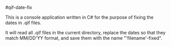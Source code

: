 #qif-date-fix

This is a console application written in C# for the purpose of fixing the dates in .qif files.

It will read all .qif files in the current directory, replace the dates so that they match 
    MM/DD'YY 
format, and save them with the name "'filename'-fixed".
